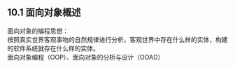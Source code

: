 ## 10.1 面向对象概述

面向对象的编程思想：  
按照真实世界客观事物的自然规律进行分析，客观世界中存在什么样的实体，构建的软件系统就存在什么样的实体。  
面向对象编程（OOP）、面向对象的分析与设计（OOAD）